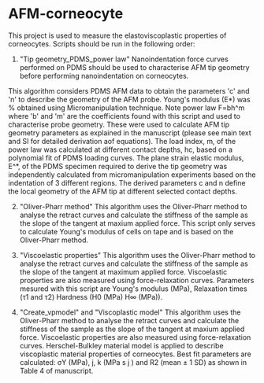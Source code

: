 # AFM-corneocyte
This project is used to measure the elastoviscoplastic properties of corneocytes.
Scripts should be run in the following order:

1. "Tip geometry_PDMS_power law"
Nanoindentation force curves performed on PDMS should be used to characterise AFM tip geometry before performing nanoindentation on corneocytes.

This algorithm considers PDMS AFM data to obtain the parameters 'c' and 'n' to describe the geometry of the AFM probe. Young's modulus (E*) was % obtained using Micromanipulation technique.
Note power law F=bh^m where 'b' and 'm' are the coefficients found with this script and used to characterise probe geometry.
These were used to calculate AFM tip geometry parameters as explained in the manuscript (please see main text and SI for detailed derivation aof equations).
The load index, m, of the power law was calculated at different contact depths, hc, based on a polynomial fit of PDMS loading curves. The plane strain elastic modulus, E^*, of the PDMS specimen required to derive the tip geometry was independently calculated from micromanipulation experiments based on the indentation of 3 different regions. 
The derived parameters c and n define the local geometry of the AFM tip at different selected contact depths.

2. "Oliver-Pharr method"
This algorithm uses the Oliver-Pharr method to analyse the retract curves and calculate the stiffness of the sample as the slope of the tangent at maxium applied force.
This script only serves to calculate Young's modulus of cells on tape and is based on the Oliver-Pharr method.

3. "Viscoelastic properties"
This algorithm uses the Oliver-Pharr method to analyse the retract curves and calculate the stiffness of the sample as the slope of the tangent at maximum applied force. Viscoelastic properties are also measured using force-relaxation curves. Parameters mesured with this script are Young's modulus (MPa), Relaxation times	(τ1 and τ2) Hardness (H0 (MPa)	H∞ (MPa)).


4. "Create_vpmodel" and "Viscoplastic model"
This algorithm uses the Oliver-Pharr method to analyse the retract curves and calculate the stiffness of the sample as the slope of the tangent at maxium applied force. Viscoelastic properties are also measured using force-relaxation curves.
Herschel-Bulkley material model is applied to describe viscoplastic material properties of corneocytes. 
Best fit parameters are calculated: σY (MPa), j, k (MPa s j )	and R2 (mean ± 1 SD) as shown in Table 4 of manuscript.

